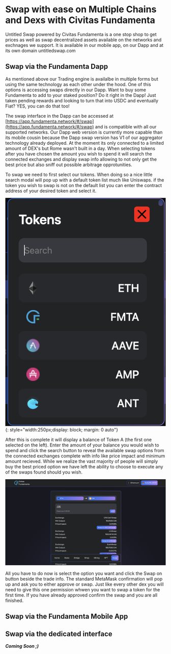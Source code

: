 # Swap with ease on Multiple Chains and Dexs with Civitas Fundamenta

Untitled Swap powered by Civitas Fundamenta is a one stop shop to get prices as well as swap decentralized assets available on the networks and exchnages we support.  It is available in our mobile app, on our Dapp and at its own domain untitledswap.com 

## Swap via the Fundamenta Dapp

As mentioned above our Trading engine is availalbe in multiple forms but using the same technology as each other under the hood.  One of this options is accessing swaps directly in our Dapp. Want to buy some Fundamenta to add to your staked position? Do it right in the Dapp!  Just taken pending rewards and looking to turn that into USDC and eventually Fiat?  YES, you can do that too!

The swap interface in the Dapp can be accessed at [https://app.fundamenta.network/#/swap](https://app.fundamenta.network/#/swap) and is compatible with all our supported networks. Our Dapp web version is currently more capable than its mobile cousin because the Dapp swap version has V1 of our aggregator technology already deployed.  At the moment its only connected to a limited amount of DEX's but Rome wasn't built in a day.  When selecting tokens after you have chosen the amount you wish to spend it will search the connected exchanges and display swap info allowing to not only get the best price but also sniff out possible arbitrage opprotunities.  

To swap we need to first select our tokens. When doing so a nice little search modal will pop up with a default token list much like Uniswaps.  if the token you wish to swap is not on the default list you can enter the contract address of your desired token and select it. 

![token_search](img/token_search.png){: style="width:250px;display: block; margin: 0 auto"}

After this is complete it will display a balance of Token A (the first one selected on the left).  Enter the amount of your balance you would wish to spend and click the search button to reveal the available swap options from the connected exchanges complete with info like price impact and minimum amount recieved.  While we realize the vast majority of people will simply buy the best priced option we have left the ability to choose to execute any of the swaps found should you wish. 

![Swap Interface](img/swap.png)

All you have to do now is select the option you want and click the Swap on button beside the trade info.  The standard MetaMask confirmation will pop up and ask you to either approve or swap.  Just like every other dex you will need to give this one permission whwen you want to swap a token for the first time. If you have already approved confirm the swap and you are all finished.  

## Swap via the Fundamenta Mobile App

## Swap via the dedicated interface

***Coming Soon ;)***